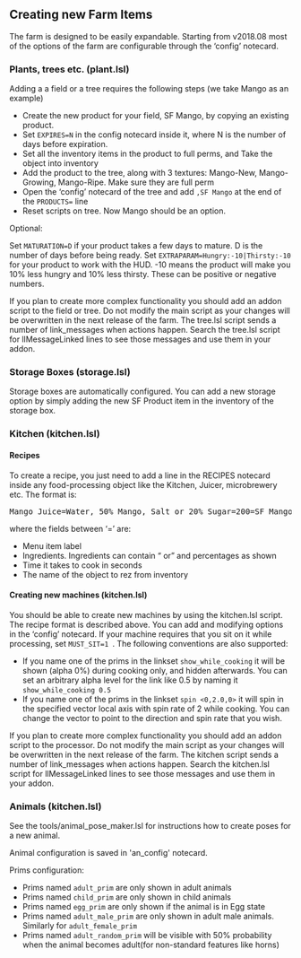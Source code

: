 <h2 id="creating-new-farm-items">Creating new Farm Items</h2>

The farm is designed to be easily expandable. Starting from v2018.08 most of the options of the farm are configurable through the ‘config’ notecard.

<h3 id="fields--trees">Plants, trees etc. (plant.lsl)</h3>
Adding a a field or a tree requires the following steps (we take Mango as an example)
<ul>
  <li>Create the new product for your field, SF Mango, by copying an existing product.</li>
  <li>Set <code>EXPIRES=N</code> in the config notecard inside it, where N is the number of days before expiration.</li>
  <li>Set all the inventory items in the product to full perms, and Take the object into inventory</li>
  <li>Add the product to the tree, along with 3 textures: Mango-New, Mango-Growing, Mango-Ripe. Make sure they are full perm</li>
  <li>Open the ‘config’ notecard of the tree and add  <code>,SF Mango</code> at the end of the <code>PRODUCTS=</code> line</li>
  <li>Reset scripts on tree. Now Mango should be an option.</li>
</ul>

Optional:

Set <code>MATURATION=D</code> if your product takes a few days to mature. D is the number of days before being ready.
Set <code>EXTRAPARAM=Hungry:-10|Thirsty:-10 </code> for your product to work with the HUD. -10 means the product will make you 10% less hungry and 10% less thirsty. These can be positive or negative numbers.

If you plan to create more complex functionality you should add an addon script to the field or tree. Do not modify the main script as your changes will be overwritten  in the next release of the farm. The tree.lsl script sends a number of link_messages when actions happen. Search the tree.lsl script for llMessageLinked lines to see those messages and use them in your addon.

<h3 id="storage-boxes">Storage Boxes (storage.lsl)</h3>

Storage boxes are automatically configured. You can add a new storage option by simply adding the new SF Product item in the inventory of the storage box.

<h3 id="processing-machines-kitchens-etc">Kitchen (kitchen.lsl)</h3>

<h4 id="recipes">Recipes</h4>
To create a recipe, you just need to add a line in the RECIPES notecard inside any food-processing object like the Kitchen, Juicer, microbrewery etc. The format is:

<pre>Mango Juice=Water, 50% Mango, Salt or 20% Sugar=200=SF Mango Juice</pre>

where  the fields between ‘=’ are:
<ul>
  <li>Menu item label</li>
  <li>Ingredients. Ingredients can contain “ or” and percentages as shown</li>
  <li>Time it takes to cook in seconds</li>
  <li>The name of the object to rez from inventory</li>
</ul>

<h4 id="creating-new-machines">Creating new machines (kitchen.lsl)</h4>
You should be able to create new machines by using the kitchen.lsl script. The recipe format is described above. You can add and modifying options in the ‘config’ notecard. If your machine requires that you sit on it while processing, set <code>MUST_SIT=1 </code>. The following conventions are also supported:
<ul>
  <li>If you name one of the prims in the linkset <code>show_while_cooking</code> it will be shown (alpha 0%) during cooking only, and hidden afterwards. You can set an arbitrary alpha level for the link like 0.5 by naming it <code>show_while_cooking 0.5</code></li>
  <li>If you name one of the prims in the linkset <code>spin &lt;0,2.0,0&gt;</code> it will spin in the specified vector local axis with spin rate of 2 while cooking. You can change the vector to point to the direction and spin rate that you wish.</li>
</ul>

If you plan to create more complex functionality you should add an addon script to the processor. Do not modify the main script as your changes will be overwritten  in the next release of the farm. The kitchen script sends a number of link_messages when actions happen. Search the kitchen.lsl script for llMessageLinked lines to see those messages and use them in your addon.

<h3>Animals (kitchen.lsl)</h3>
See the tools/animal_pose_maker.lsl for instructions how to create poses for a new animal.

Animal configuration is saved in 'an_config' notecard.

Prims configuration:
<ul>
<li>Prims named  <code>adult_prim</code> are only shown in adult animals</li>
<li>Prims named  <code>child_prim</code> are only shown in child animals</li>
<li>Prims named  <code>egg_prim</code> are only shown if the animal is in Egg state</li>
<li>Prims named  <code>adult_male_prim</code> are only shown in adult male animals. Similarly for <code>adult_female_prim</code></li>
<li>Prims named  <code>adult_random_prim</code> will be visible with 50% probability when the animal becomes adult(for non-standard features like horns)</li>
</ul>
